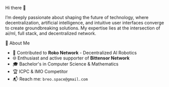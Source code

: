 Hi there 👋

I’m deeply passionate about shaping the future of technology, where decentralization, artificial intelligence, and intuitive user interfaces converge to create groundbreaking solutions. My expertise lies at the intersection of ai/ml, full stack, and decentralized network.


📌 About Me
- 🤖 Contributed to **Roko Network** - Decentralized AI Robotics
- 🌐 Enthusiast and active supporter of **Bittensor Network**
- 🎓 Bachelor's in Computer Science & Mathematics
- 🏆 ICPC & IMO Competitor
- 📬 Reach me: `breo.space@gmail.com`

